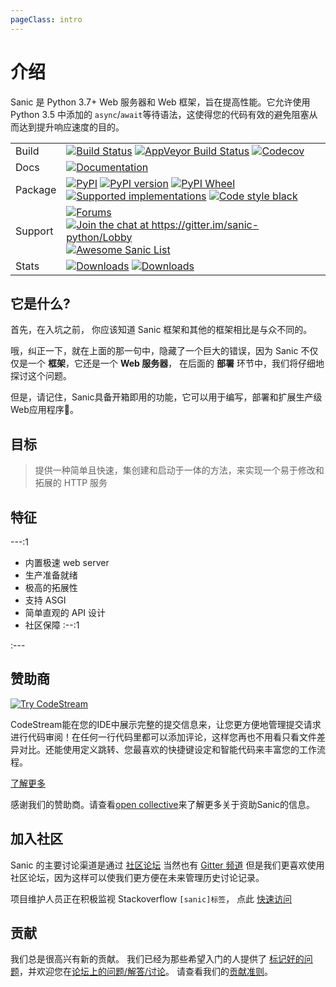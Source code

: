 ```yaml
---
pageClass: intro
---
```


# 介绍

Sanic 是 Python 3.7+ Web 服务器和 Web 框架，旨在提高性能。它允许使用 Python 3.5 中添加的 `async`/`await`等待语法，这使得您的代码有效的避免阻塞从而达到提升响应速度的目的。

|         |                                                                                                                         |
|---------|-------------------------------------------------------------------------------------------------------------------------|
| Build   | [![Build Status][]][1] [![AppVeyor Build Status][]][2] [![Codecov]][3]                                                  |
| Docs    | [![Documentation]][4]                                                                                                   |
| Package | [![PyPI][]][5] [![PyPI version][]][5] [![PyPI Wheel][]][6] [![Supported implementations][]][6] [![Code style black]][7] |
| Support | [![Forums][]][8] [![Join the chat at <https://gitter.im/sanic-python/Lobby>][]][9] [![Awesome Sanic List]][10]          |
| Stats   | [![Downloads][]][11] [![Downloads][12]][11]                                                                             |

## 它是什么?

首先，在入坑之前， 你应该知道 Sanic 框架和其他的框架相比是与众不同的。

哦，纠正一下，就在上面的那一句中，隐藏了一个巨大的错误，因为 Sanic 不仅仅是一个 **框架**，它还是一个 **Web 服务器**， 在后面的 **部署** 环节中，我们将仔细地探讨这个问题。

但是，请记住，Sanic具备开箱即用的功能，它可以用于编写，部署和扩展生产级Web应用程序​ :rocket:。 

## 目标

> 提供一种简单且快速，集创建和启动于一体的方法，来实现一个易于修改和拓展的 HTTP 服务
## 特征

---:1

- 内置极速 web server
- 生产准备就绪
- 极高的拓展性
- 支持 ASGI 
- 简单直观的 API 设计
- 社区保障
:--:1

:---

## 赞助商

[![Try CodeStream][]][99]

CodeStream能在您的IDE中展示完整的提交信息来，让您更方便地管理提交请求进行代码审阅！在任何一行代码里都可以添加评论，这样您再也不用看只看文件差异对比。还能使用定义跳转、您最喜欢的快捷键设定和智能代码来丰富您的工作流程。

[了解更多](https://codestream.com/?utm_source=github&amp;utm_campaign=sanicorg&amp;utm_medium=banner)

感谢我们的赞助商。请查看[open collective](https://opencollective.com/sanic-org)来了解更多关于资助Sanic的信息。

## 加入社区

Sanic 的主要讨论渠道是通过 [社区论坛](https://community.sanicframework.org/)  当然也有 [Gitter 频道](https://gitter.im/sanic-python/Lobby) 但是我们更喜欢使用社区论坛，因为这样可以使我们更方便在未来管理历史讨论记录。

项目维护人员正在积极监视  Stackoverflow  `[sanic]标签`， 点此 [快速访问](https://stackoverflow.com/questions/tagged/sanic)

## 贡献

我们总是很高兴有新的贡献。 我们已经为那些希望入门的人提供了 [标记好的问题](https://github.com/sanic-org/sanic/issues?q=is%3Aopen+is%3Aissue+label%3Abeginner)，并欢迎您在[论坛上的问题/解答/讨论](https://community.sanicframework.org/)。 请查看我们的[贡献准则](https://github.com/sanic-org/sanic/blob/master/CONTRIBUTING.rst)。

[Build Status]: https://travis-ci.com/sanic-org/sanic.svg?branch=master
[1]: https://travis-ci.com/sanic-org/sanic
[AppVeyor Build Status]: https://ci.appveyor.com/api/projects/status/d8pt3ids0ynexi8c/branch/master?svg=true
[2]: https://ci.appveyor.com/project/sanic-org/sanic
[Codecov]: https://codecov.io/gh/sanic-org/sanic/branch/master/graph/badge.svg
[3]: https://codecov.io/gh/sanic-org/sanic
[Documentation]: https://readthedocs.org/projects/sanic/badge/?version=latest
[4]: http://sanic.readthedocs.io/en/latest/?badge=latest
[PyPI]: https://img.shields.io/pypi/v/sanic.svg
[5]: https://pypi.python.org/pypi/sanic/
[PyPI version]: https://img.shields.io/pypi/pyversions/sanic.svg
[PyPI Wheel]: https://img.shields.io/pypi/wheel/sanic.svg
[6]: https://pypi.python.org/pypi/sanic
[Supported implementations]: https://img.shields.io/pypi/implementation/sanic.svg
[Code style black]: https://img.shields.io/badge/code%20style-black-000000.svg
[7]: https://github.com/ambv/black
[Forums]: https://img.shields.io/badge/forums-community-ff0068.svg
[8]: https://community.sanicframework.org/
[Join the chat at <https://gitter.im/sanic-python/Lobby>]: https://badges.gitter.im/sanic-python/Lobby.svg
[9]: https://gitter.im/sanic-python/Lobby?utm_source=badge&utm_medium=badge&utm_campaign=pr-badge&utm_content=badge
[Awesome Sanic List]: https://cdn.rawgit.com/sindresorhus/awesome/d7305f38d29fed78fa85652e3a63e154dd8e8829/media/badge.svg
[10]: https://github.com/mekicha/awesome-sanic
[Downloads]: https://pepy.tech/badge/sanic/month
[11]: https://pepy.tech/project/sanic
[12]: https://pepy.tech/badge/sanic/week
[Try CodeStream]: https://alt-images.codestream.com/codestream_logo_sanicorg.png
[99]: https://codestream.com/?utm_source=github&amp;utm_campaign=sanicorg&amp;utm_medium=banner